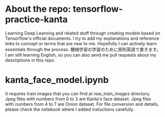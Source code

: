 # About the repo: tensorflow-practice-kanta
Learning Deep Learning and related stuff through creating models based on Tensorflow's official documents.
I try to add my explanations and reference links to concept or terms that are new to me.
Hopefully I can actively learn essentials through the process.
機械学習の学習のために原則英語で書きます。
I am still learning English, so you can also send me pull requests about my desctiptions in this repo.

# kanta_face_model.ipynb
It requires train images that you can find at *raw_train_images* directory.
Jpeg files with numbers from 0 to 3 are Kanta's face dataset.
Jpeg files with numbers from 4 to 7 are Onion dataset.
For file conversion and details, please check the notebook where I added instuctions carefully.

